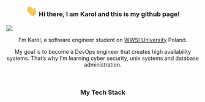 <h3 align="center"> <img src="https://raw.githubusercontent.com/ABSphreak/ABSphreak/master/gifs/Hi.gif" width="30px"> Hi there, I am Karol and this is my github page!</h3>
<img src="https://media3.giphy.com/media/TV81wZQA4zcc4YTNfC/giphy.gif" width="100px" align="center"> 
<p align="center">
I'm Karol, a software engineer student on <a href="https://wwsi.edu.pl/">WWSI University</a> Poland. 
</p>

<p  align="center">
My goal is to become a DevOps engineer that creates high availability systems. That’s why I'm learning cyber security, unix systems and database administration.
</p>

<br/>
<h3 align="center">
My Tech Stack
</h3>
